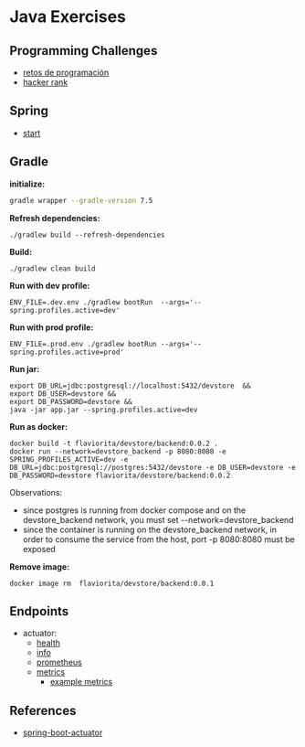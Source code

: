 # Java Exercises

## Programming Challenges

- [retos de programación](https://retosdeprogramacion.com/ejercicios/)
- [hacker rank](https://www.hackerrank.com/dashboard?h_r=hrw&h_l=confirmation_email&utm_source=hrw&utm_campaign=confirmation_domains&utm_medium=email)

## Spring

- [start](https://start.spring.io/#!type=gradle-project&language=java&platformVersion=3.2.5&packaging=jar&jvmVersion=17&groupId=cloud.crosstraining&artifactId=devstore&name=devstore&description=Demo%20project%20for%20Spring%20Boot&packageName=cloud.crosstraining.devstore&dependencies=data-jpa,actuator,lombok,data-rest)

## Gradle

**initialize:**

```bash
gradle wrapper --gradle-version 7.5
```

**Refresh dependencies:**

```shell
./gradlew build --refresh-dependencies
```

**Build:**

```shell
./gradlew clean build
```

**Run with dev profile:**

```shell
ENV_FILE=.dev.env ./gradlew bootRun  --args='--spring.profiles.active=dev' 
```

**Run with prod profile:**

```shell
ENV_FILE=.prod.env ./gradlew bootRun --args='--spring.profiles.active=prod' 
```

**Run jar:**

```shell
export DB_URL=jdbc:postgresql://localhost:5432/devstore  &&
export DB_USER=devstore &&
export DB_PASSWORD=devstore && 
java -jar app.jar --spring.profiles.active=dev 
```

**Run as docker:**

```shell
docker build -t flaviorita/devstore/backend:0.0.2 .
docker run --network=devstore_backend -p 8080:8080 -e SPRING_PROFILES_ACTIVE=dev -e DB_URL=jdbc:postgresql://postgres:5432/devstore -e DB_USER=devstore -e DB_PASSWORD=devstore flaviorita/devstore/backend:0.0.2
```

Observations:

- since postgres is running from docker compose and on the devstore_backend network, you must set --network=devstore_backend
- since the container is running on the devstore_backend network, in order to consume the service from the host, port -p 8080:8080 must be exposed

**Remove image:**

```shell
docker image rm  flaviorita/devstore/backend:0.0.1 
```

## Endpoints

- actuator:
  - [health](http://localhost:8080/actuator/health)
  - [info](http://localhost:8080/actuator/info)
  - [prometheus](http://localhost:8080/actuator/prometheus)
  - [metrics](http://localhost:8080/actuator/metrics)
    - [example metrics](http://localhost:8080/actuator/metrics?names=http.server.requests,http.server.requests,jvm.memory.used,process.cpu.usage,system.cpu.usage)

## References

- [spring-boot-actuator](https://medium.com/@abhishekranjandev/spring-boot-actuator-in-depth-analysis-and-code-samples-710b3852dee9)
